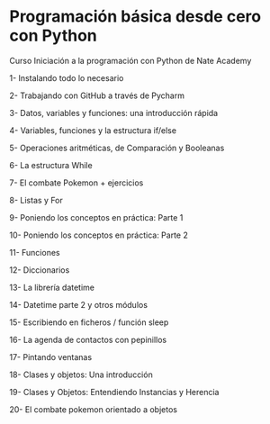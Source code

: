 # Programación básica desde cero con Python
Curso Iniciación a la programación con Python de Nate Academy


1- Instalando todo lo necesario

2- Trabajando con GitHub a través de Pycharm

3- Datos, variables y funciones: una introducción rápida

4- Variables, funciones y la estructura if/else

5- Operaciones aritméticas, de Comparación y Booleanas

6- La estructura While

7- El combate Pokemon + ejercicios

8- Listas y For

9- Poniendo los conceptos en práctica: Parte 1

10- Poniendo los conceptos en práctica: Parte 2

11- Funciones

12- Diccionarios

13- La librería datetime

14- Datetime parte 2 y otros módulos

15- Escribiendo en ficheros / función sleep

16- La agenda de contactos con pepinillos

17- Pintando ventanas

18- Clases y objetos: Una introducción

19- Clases y Objetos: Entendiendo Instancias y Herencia

20- El combate pokemon orientado a objetos